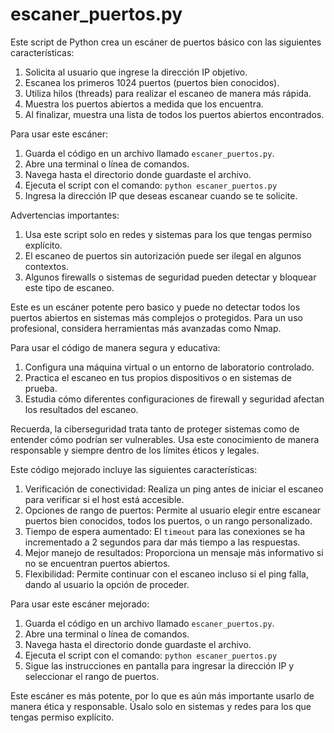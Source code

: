 # escaner_puertos.py

Este script de Python crea un escáner de puertos básico con las siguientes características:

1. Solicita al usuario que ingrese la dirección IP objetivo.
2. Escanea los primeros 1024 puertos (puertos bien conocidos).
3. Utiliza hilos (threads) para realizar el escaneo de manera más rápida.
4. Muestra los puertos abiertos a medida que los encuentra.
5. Al finalizar, muestra una lista de todos los puertos abiertos encontrados.


Para usar este escáner:

1. Guarda el código en un archivo llamado `escaner_puertos.py`.
2. Abre una terminal o línea de comandos.
3. Navega hasta el directorio donde guardaste el archivo.
4. Ejecuta el script con el comando: `python escaner_puertos.py`
5. Ingresa la dirección IP que deseas escanear cuando se te solicite.


Advertencias importantes:

1. Usa este script solo en redes y sistemas para los que tengas permiso explícito.
2. El escaneo de puertos sin autorización puede ser ilegal en algunos contextos.
3. Algunos firewalls o sistemas de seguridad pueden detectar y bloquear este tipo de escaneo.


Este es un escáner potente pero basico y puede no detectar todos los puertos abiertos en sistemas más complejos o protegidos. Para un uso profesional, considera herramientas más avanzadas como Nmap.

Para usar el código de manera segura y educativa:

1. Configura una máquina virtual o un entorno de laboratorio controlado.
2. Practica el escaneo en tus propios dispositivos o en sistemas de prueba.
3. Estudia cómo diferentes configuraciones de firewall y seguridad afectan los resultados del escaneo.


Recuerda, la ciberseguridad trata tanto de proteger sistemas como de entender cómo podrían ser vulnerables. Usa este conocimiento de manera responsable y siempre dentro de los límites éticos y legales.

Este código mejorado incluye las siguientes características:

1. Verificación de conectividad: Realiza un ping antes de iniciar el escaneo para verificar si el host está accesible.
2. Opciones de rango de puertos: Permite al usuario elegir entre escanear puertos bien conocidos, todos los puertos, o un rango personalizado.
3. Tiempo de espera aumentado: El `timeout` para las conexiones se ha incrementado a 2 segundos para dar más tiempo a las respuestas.
4. Mejor manejo de resultados: Proporciona un mensaje más informativo si no se encuentran puertos abiertos.
5. Flexibilidad: Permite continuar con el escaneo incluso si el ping falla, dando al usuario la opción de proceder.


Para usar este escáner mejorado:

1. Guarda el código en un archivo llamado `escaner_puertos.py`.
2. Abre una terminal o línea de comandos.
3. Navega hasta el directorio donde guardaste el archivo.
4. Ejecuta el script con el comando: `python escaner_puertos.py`
5. Sigue las instrucciones en pantalla para ingresar la dirección IP y seleccionar el rango de puertos.


Este escáner es más potente, por lo que es aún más importante usarlo de manera ética y responsable. Úsalo solo en sistemas y redes para los que tengas permiso explícito.
